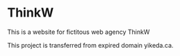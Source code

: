 # ThinkW

This is a website for fictitous web agency ThinkW

This project is transferred from expired domain yikeda.ca.

